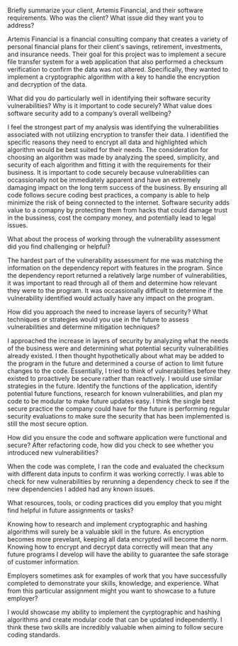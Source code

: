 Briefly summarize your client, Artemis Financial, and their software requirements. Who was the client? What issue did they want you to address?

Artemis Financial is a financial consulting company that creates a variety of personal financial plans for their client's savings, retirement, investments, and insurance needs.  Their goal for this project was to implement a secure file transfer system for a web application that also performed a checksum verification to confirm the data was not altered.  Specifically, they wanted to implement a cryptographic algorithm with a key to handle the encryption and decryption of the data.  

What did you do particularly well in identifying their software security vulnerabilities? Why is it important to code securely? What value does software security add to a company’s overall wellbeing?

I feel the strongest part of my analysis was identifying the vulnerabilities associated with not utilizing encryption to transfer their data.  I identified the specific reasons they need to encrypt all data and highlighted which algorithm would be best suited for their needs.  The consideration for choosing an algorithm was made by analyzing the speed, simplicity, and security of each algorithm and fitting it with the requirements for their business.  It is important to code securely because vulnerabilities can occassionally not be immediately apparent and have an extremely damaging impact on the long term success of the business.  By ensuring all code follows secure coding best practices, a company is able to help minimize the risk of being connected to the internet.  Software security adds value to a comapny by protecting them from hacks that could damage trust in the bussiness, cost the company money, and potentially lead to legal issues. 

What about the process of working through the vulnerability assessment did you find challenging or helpful?

The hardest part of the vulnerability assessment for me was matching the information on the dependency report with features in the program.  Since the dependency report returned a relatively large number of vulnerabilities, it was important to read through all of them and determine how relevant they were to the program.  It was occassionally difficult to determine if the vulnerability identified would actually have any impact on the program.

How did you approach the need to increase layers of security? What techniques or strategies would you use in the future to assess vulnerabilities and determine mitigation techniques?

I approached the increase in layers of security by analyzing what the needs of the business were and determining what potential security vulnerabilities already existed.  I then thought hypothetically about what may be added to the program in the future and determined a course of action to limit future changes to the code.  Essentially, I tried to think of vulnerabilities before they existed to proactively be secure rather than reactively.  I would use similar strategies in the future.  Identify the functions of the application, identify potential future functions, research for known vulnerabilities, and plan my code to be modular to make future updates easy.  I think the single best secure practice the company could have for the future is performing regular security evaluations to make sure the security that has been implemented is still the most secure option. 

How did you ensure the code and software application were functional and secure? After refactoring code, how did you check to see whether you introduced new vulnerabilities?

When the code was complete, I ran the code and evaluated the checksum with different data inputs to confirm it was working correctly.  I was able to check for new vulnerabilities by rerunning a dependency check to see if the new dependencies I added had any known issues.

What resources, tools, or coding practices did you employ that you might find helpful in future assignments or tasks?

Knowing how to research and implement cryptographic and hashing algorithms will surely be a valuable skill in the future.  As encryption becomes more prevelant, keeping all data encrypted will become the norm.  Knowing how to encrypt and decrypt data correctly will mean that any future programs I develop will have the ability to guarantee the safe storage of customer information.

Employers sometimes ask for examples of work that you have successfully completed to demonstrate your skills, knowledge, and experience. What from this particular assignment might you want to showcase to a future employer?

I would showcase my ability to implement the cyrptographic and hashing algorithms and create modular code that can be updated independently.  I think these two skills are incredibly valuable when aiming to follow secure coding standards.
